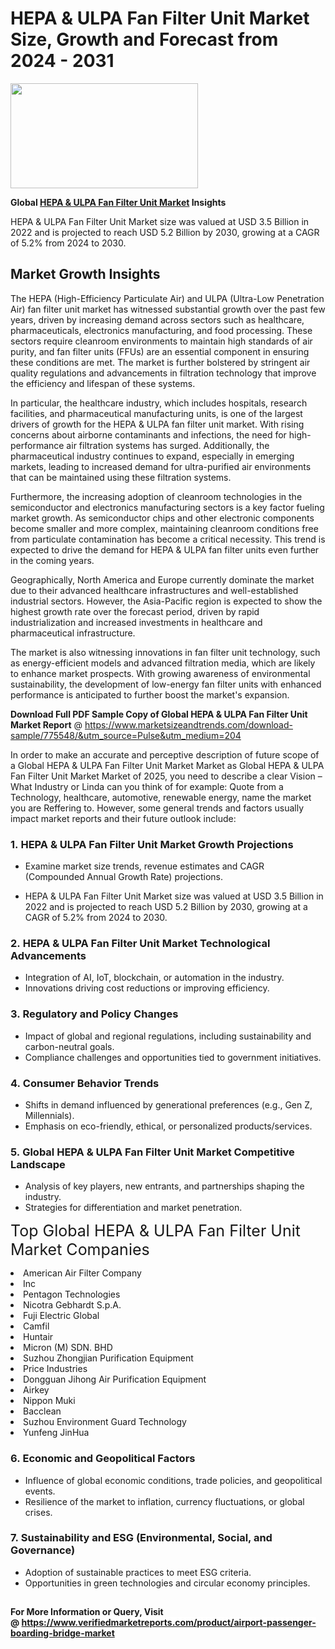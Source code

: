 <H1>HEPA & ULPA Fan Filter Unit Market Size, Growth and Forecast from 2024 - 2031</H1><img class="aligncenter size-medium wp-image-584254" src="https://thirdeyenews.in/wp-content/uploads/2024/09/Global-Market-Research-300x168.jpeg" alt="" width="300" height="168" /><p><strong>Global&nbsp;<a href="https://www.marketsizeandtrends.com/download-sample/775548/&amp;utm_source=Pulse&amp;utm_medium=204">HEPA & ULPA Fan Filter Unit Market</a> Insights</strong></p><p>HEPA & ULPA Fan Filter Unit Market size was valued at USD 3.5 Billion in 2022 and is projected to reach USD 5.2 Billion by 2030, growing at a CAGR of 5.2% from 2024 to 2030.</p><p><h2>Market Growth Insights</h2> <p>The HEPA (High-Efficiency Particulate Air) and ULPA (Ultra-Low Penetration Air) fan filter unit market has witnessed substantial growth over the past few years, driven by increasing demand across sectors such as healthcare, pharmaceuticals, electronics manufacturing, and food processing. These sectors require cleanroom environments to maintain high standards of air purity, and fan filter units (FFUs) are an essential component in ensuring these conditions are met. The market is further bolstered by stringent air quality regulations and advancements in filtration technology that improve the efficiency and lifespan of these systems.</p> <p></p> <p>In particular, the healthcare industry, which includes hospitals, research facilities, and pharmaceutical manufacturing units, is one of the largest drivers of growth for the HEPA & ULPA fan filter unit market. With rising concerns about airborne contaminants and infections, the need for high-performance air filtration systems has surged. Additionally, the pharmaceutical industry continues to expand, especially in emerging markets, leading to increased demand for ultra-purified air environments that can be maintained using these filtration systems.</p> <p>Furthermore, the increasing adoption of cleanroom technologies in the semiconductor and electronics manufacturing sectors is a key factor fueling market growth. As semiconductor chips and other electronic components become smaller and more complex, maintaining cleanroom conditions free from particulate contamination has become a critical necessity. This trend is expected to drive the demand for HEPA & ULPA fan filter units even further in the coming years.</p> <p>Geographically, North America and Europe currently dominate the market due to their advanced healthcare infrastructures and well-established industrial sectors. However, the Asia-Pacific region is expected to show the highest growth rate over the forecast period, driven by rapid industrialization and increased investments in healthcare and pharmaceutical infrastructure.</p> <p>The market is also witnessing innovations in fan filter unit technology, such as energy-efficient models and advanced filtration media, which are likely to enhance market prospects. With growing awareness of environmental sustainability, the development of low-energy fan filter units with enhanced performance is anticipated to further boost the market's expansion.</p> <p></p><p><span class=""><strong>Download Full PDF Sample Copy of Global HEPA & ULPA Fan Filter Unit Market Report</strong> @ <a href="https://www.marketsizeandtrends.com/download-sample/775548/&amp;utm_source=Pulse&amp;utm_medium=204" target="_blank">https://www.marketsizeandtrends.com/download-sample/775548/&amp;utm_source=Pulse&amp;utm_medium=204</a></span></p><p>In order to make an accurate and perceptive description of future scope of a Global&nbsp;HEPA & ULPA Fan Filter Unit Market Market as Global&nbsp;HEPA & ULPA Fan Filter Unit Market Market of 2025, you need to describe a clear Vision &ndash; What Industry or Linda can you think of for example: Quote from a Technology, healthcare, automotive, renewable energy, name the market you are Reffering to. However, some general trends and factors usually impact market reports and their future outlook include:</p><h3>1.&nbsp;<strong>HEPA & ULPA Fan Filter Unit Market Growth Projections</strong></h3><ul><li>Examine market size trends, revenue estimates and CAGR (Compounded Annual Growth Rate) projections.</li><li><p>HEPA & ULPA Fan Filter Unit Market size was valued at USD 3.5 Billion in 2022 and is projected to reach USD 5.2 Billion by 2030, growing at a CAGR of 5.2% from 2024 to 2030.</p></li></ul><h3>2.&nbsp;<strong>HEPA & ULPA Fan Filter Unit Market Technological Advancements</strong></h3><ul><li>Integration of AI, IoT, blockchain, or automation in the industry.</li><li>Innovations driving cost reductions or improving efficiency.</li></ul><h3>3.&nbsp;<strong>Regulatory and Policy Changes</strong></h3><ul><li>Impact of global and regional regulations, including sustainability and carbon-neutral goals.</li><li>Compliance challenges and opportunities tied to government initiatives.</li></ul><h3>4.&nbsp;<strong>Consumer Behavior Trends</strong></h3><ul><li>Shifts in demand influenced by generational preferences (e.g., Gen Z, Millennials).</li><li>Emphasis on eco-friendly, ethical, or personalized products/services.</li></ul><h3>5.&nbsp;<strong>Global HEPA & ULPA Fan Filter Unit Market Competitive Landscape</strong></h3><ul><li>Analysis of key players, new entrants, and partnerships shaping the industry.</li><li>Strategies for differentiation and market penetration.</li></ul><p data-pm-slice="1 1 []"><span style="color: inherit; font-family: inherit; font-size: 25px;">Top Global HEPA & ULPA Fan Filter Unit Market Companies</span></p><div class="" data-test-id=""><p><li>American Air Filter Company</li><li> Inc</li><li> Pentagon Technologies</li><li> Nicotra Gebhardt S.p.A.</li><li> Fuji Electric Global</li><li> Camfil</li><li> Huntair</li><li> Micron (M) SDN. BHD</li><li> Suzhou Zhongjian Purification Equipment</li><li> Price Industries</li><li> Dongguan Jihong Air Purification Equipment</li><li> Airkey</li><li> Nippon Muki</li><li> Bacclean</li><li> Suzhou Environment Guard Technology</li><li> Yunfeng JinHua</li></p></div><h3>6.&nbsp;<strong>Economic and Geopolitical Factors</strong></h3><ul><li>Influence of global economic conditions, trade policies, and geopolitical events.</li><li>Resilience of the market to inflation, currency fluctuations, or global crises.</li></ul><h3>7.&nbsp;<strong>Sustainability and ESG (Environmental, Social, and Governance)</strong></h3><ul><li>Adoption of sustainable practices to meet ESG criteria.</li><li>Opportunities in green technologies and circular economy principles.</li></ul><h2><strong style="font-size: 14px;">For More Information or Query, Visit @&nbsp;</strong><a style="background-color: #ffffff; font-size: 14px;" href="https://www.marketsizeandtrends.com/report/hepa-and-ulpa-fan-filter-unit-market/" target="_blank">https://www.verifiedmarketreports.com/product/airport-passenger-boarding-bridge-market</a></h2>
